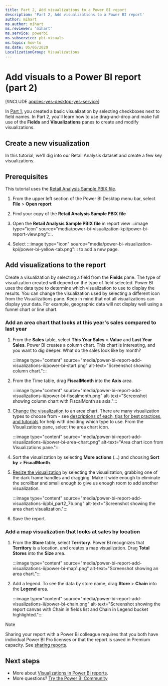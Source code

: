```yaml
---
title: Part 2, Add visualizations to a Power BI report
description: 'Part 2, Add visualizations to a Power BI report'
author: mihart
ms.author: mihart
ms.reviewer: 'mihart'
ms.service: powerbi
ms.subservice: pbi-visuals
ms.topic: how-to
ms.date: 05/06/2020
LocalizationGroup: Visualizations
---
```

# Add visuals to a Power BI report (part 2)

[!INCLUDE [applies-yes-desktop-yes-service](../includes/applies-yes-desktop-yes-service.md)]

In [Part 1](power-bi-report-add-visualizations-i.md), you created a basic visualization by selecting checkboxes next to field names.  In Part 2, you'll learn how to use drag-and-drop and make full use of the **Fields** and **Visualizations** panes to create and modify visualizations.


## Create a new visualization
In this tutorial, we'll dig into our Retail Analysis dataset and create a few key visualizations.

## Prerequisites

This tutorial uses the [Retail Analysis Sample PBIX file](https://download.microsoft.com/download/9/6/D/96DDC2FF-2568-491D-AAFA-AFDD6F763AE3/Retail%20Analysis%20Sample%20PBIX.pbix).

1. From the upper left section of the Power BI Desktop menu bar, select **File** > **Open report**

1. Find your copy of the **Retail Analysis Sample PBIX file**

1. Open the **Retail Analysis Sample PBIX file** in report view :::image type="icon" source="media/power-bi-visualization-kpi/power-bi-report-view.png":::.

1. Select :::image type="icon" source="media/power-bi-visualization-kpi/power-bi-yellow-tab.png"::: to add a new page.

## Add visualizations to the report

Create a visualization by selecting a field from the **Fields** pane. The type of visualization created will depend on the type of field selected. Power BI uses the data type to determine which visualization to use to display the results. You can change the visualization used by selecting a different icon from the Visualizations pane. Keep in mind that not all visualizations can display your data. For example, geographic data will not display well using a funnel chart or line chart. 

### Add an area chart that looks at this year's sales compared to last year

1. From the **Sales** table, select **This Year Sales** > **Value** and **Last Year Sales**. Power BI creates a column chart.  This chart is interesting, and you want to dig deeper. What do the sales look like by month?  

   :::image type="content" source="media/power-bi-report-add-visualizations-ii/power-bi-start.png" alt-text="Screenshot showing column chart.":::

1. From the Time table, drag **FiscalMonth** into the **Axis** area.  

   :::image type="content" source="media/power-bi-report-add-visualizations-ii/power-bi-fiscalmonth.png" alt-text="Screenshot showing column chart with FiscalMonth as axis.":::

1. [Change the visualization](power-bi-report-change-visualization-type.md) to an area chart.  There are many visualization types to choose from - see [descriptions of each, tips for best practices, and tutorials](power-bi-visualization-types-for-reports-and-q-and-a.md) for help with deciding which type to use. From the Visualizations pane, select the area chart icon.

   :::image type="content" source="media/power-bi-report-add-visualizations-ii/power-bi-area-chart.png" alt-text="Area chart icon from Visualizations pane.":::

1. Sort the visualization by selecting **More actions** (...) and choosing **Sort by** > **FiscalMonth**.

1. [Resize the visualization](power-bi-visualization-move-and-resize.md) by selecting the visualization, grabbing one of the dark frame handles and dragging. Make it wide enough to eliminate the scrollbar and small enough to give us enough room to add another visualization.

   :::image type="content" source="media/power-bi-report-add-visualizations-ii/pbi_part2_7b.png" alt-text="Screenshot showing the area chart visualization.":::

1. Save the report.

### Add a map visualization that looks at sales by location

1. From the **Store** table, select **Territory**. Power BI recognizes that **Territory** is a location, and creates a map visualization. Drag **Total Stores** into the **Size** area.

   :::image type="content" source="media/power-bi-report-add-visualizations-ii/power-bi-map1.png" alt-text="Screenshot showing an area chart.":::

1. Add a legend. To see the data by store name, drag **Store** > **Chain** into the **Legend** area.

   :::image type="content" source="media/power-bi-report-add-visualizations-ii/power-bi-chain.png" alt-text="Screenshot showing the report canvas with Chain in fields list and Chain in Legend bucket highlighted.":::

> [!NOTE]
> Sharing your report with a Power BI colleague requires that you both have individual Power BI Pro licenses or that the report is saved in Premium capacity. See [sharing reports](../collaborate-share/service-share-reports.md).

## Next steps

* More about [Visualizations in Power BI reports](power-bi-report-visualizations.md).  
* More questions? [Try the Power BI Community](https://community.powerbi.com/)

